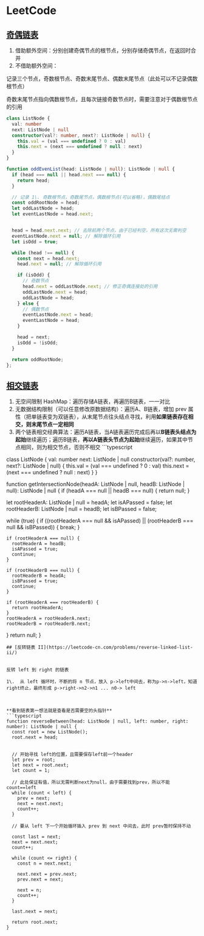# LeetCode

## [奇偶链表](https://leetcode-cn.com/problems/odd-even-linked-list/)

1. 借助额外空间：分别创建奇偶节点的根节点，分别存储奇偶节点，在返回时合并
2. 不借助额外空间：

记录三个节点，奇数根节点、奇数末尾节点、偶数末尾节点（此处可以不记录偶数根节点）

奇数末尾节点指向偶数根节点，且每次链接奇数节点时，需要注意对于偶数根节点的引用

```typescript
class ListNode {
  val: number
  next: ListNode | null
  constructor(val?: number, next?: ListNode | null) {
    this.val = (val === undefined ? 0 : val)
    this.next = (next === undefined ? null : next)
  }
}

function oddEvenList(head: ListNode | null): ListNode | null {
  if (head === null || head.next === null) {
    return head;
  }

  // 记录 1\. 奇数根节点，奇数尾节点，偶数根节点(可以省略)，偶数尾结点
  const oddRootNode = head;
  let oddLastNode = head;
  let eventLastNode = head.next;


  head = head.next.next; // 去除前两个节点，由于已经判空，所有这次无需判空
  eventLastNode.next = null; // 解除循环引用
  let isOdd = true;

  while (head !== null) {
    const next = head.next;
    head.next = null; // 解除循环引用

    if (isOdd) {
      // 奇数节点
      head.next = oddLastNode.next; // 修正奇偶连接处的引用
      oddLastNode.next = head;
      oddLastNode = head;
    } else {
      // 偶数节点
      eventLastNode.next = head;
      eventLastNode = head;
    }

    head = next;
    isOdd = !isOdd;
  }

  return oddRootNode;
};
```

## [相交链表](https://leetcode-cn.com/problems/intersection-of-two-linked-lists/)

1. 无空间限制 HashMap：遍历存储A链表，再遍历B链表，一一对比
2. 无数据结构限制（可以任意修改原数据结构）：遍历A、B链表，增加 prev 属性（把单链表变为双链表），从末尾节点往头结点寻找，利用**如果链表存在相交，则末尾节点一定相同**
3. 两个链表相交经典算法：遍历A链表，当A链表遍历完成后再以**B链表头结点为起始**继续遍历；遍历B链表，**再以A链表头节点为起始**继续遍历，如果其中节点相同，则为相交节点，否则不相交 ```typescript

class ListNode { val: number next: ListNode | null constructor(val?: number, next?: ListNode | null) { this.val = (val === undefined ? 0 : val) this.next = (next === undefined ? null : next) } }

function getIntersectionNode(headA: ListNode | null, headB: ListNode | null): ListNode | null { if (headA === null || headB === null) { return null; }

let rootHeaderA: ListNode | null = headA; let isAPassed = false; let rootHeaderB: ListNode | null = headB; let isBPassed = false;

while (true) { if ((rootHeaderA === null && isAPassed) || (rootHeaderB === null && isBPassed)) { break; }

```
if (rootHeaderA === null) {
  rootHeaderA = headB;
  isAPassed = true;
  continue;
}

if (rootHeaderB === null) {
  rootHeaderB = headA;
  isBPassed = true;
  continue;
}

if (rootHeaderA === rootHeaderB) {
  return rootHeaderA;
}
rootHeaderA = rootHeaderA.next;
rootHeaderB = rootHeaderB.next;
```

} return null; }

````
## [反转链表 II](https://leetcode-cn.com/problems/reverse-linked-list-ii/)


反转 left 到 right 的链表

1\.  从 left 循环时，不断的将 n 节点，放入 p->left中间去，称为p->n->left，知道right终止，最终形成 p->right->n2->n1 ... n0-> left



**看到链表第一想法就是查看是否需要空的头指针**
```typescript
function reverseBetween(head: ListNode | null, left: number, right: number): ListNode | null {
  const root = new ListNode();
  root.next = head;


  // 开始寻找 left的位置，且需要保存left前一个header
  let prev = root;
  let next = root.next;
  let count = 1;

  // 此处保证有值，所以无需判断next为null，由于需要找到prev，所以不能 count==left
  while (count < left) {
    prev = next;
    next = next.next;
    count++;
  }

  // 要从 left 下一个开始循环插入 prev 到 next 中间去，此时 prev暂时保持不动

  const last = next;
  next = next.next;
  count++;

  while (count <= right) {
    const n = next.next;

    next.next = prev.next;
    prev.next = next;

    next = n;
    count++;
  }

  last.next = next;

  return root.next;
}
````
